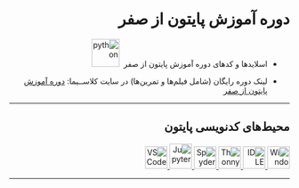 <div dir="rtl" lang="fa">

#   دوره آموزش پایتون از صفر
- <p dir="rtl"> اسلایدها و کدهای دوره آموزش پایتون از صفر  <a target="_blank" href="https://python.org/"><img src="https://upload.wikimedia.org/wikipedia/commons/thumb/0/0a/Python.svg/1200px-Python.svg.png" alt="python" width="50" height="50"/></a> </p>

- <p dir="rtl"> لینک دوره رایگان (شامل فیلم‌ها و تمرین‌ها) در سایت کلاســیما: <a target="_blank" href="https://klassima.ir/courses/python-from-zero/">دوره آموزش پایتون از صفر</a> </p>

<hr class="rounded">

## محیط‌های کدنویسی پایتون

<a target="_blank" href="https://docs.microsoft.com/en-us/windows/terminal/get-started">
  <img src="https://upload.wikimedia.org/wikipedia/commons/0/01/Windows_Terminal_Logo_256x256.png" alt="Windows Terminal" title="Windows Terminal" width="40" height="40"/> </a>
<a target="_blank" href="https://www.python.org/">
  <img src="https://upload.wikimedia.org/wikipedia/commons/thumb/8/82/Text-x-python.svg/72px-Text-x-python.svg.png" alt="IDLE" title="IDLE" width="40" height="40"/> </a>
<a target="_blank" href="https://thonny.org/">
  <img src="https://upload.wikimedia.org/wikipedia/commons/e/e2/Thonny_logo.png" alt="Thonny" title="Thonny" width="40" height="40"/> </a>
<a target="_blank" href="https://www.spyder-ide.org/">
  <img src="https://upload.wikimedia.org/wikipedia/commons/thumb/7/7e/Spyder_logo.svg/800px-Spyder_logo.svg.png" alt="Spyder" title="Spyder" width="40" height="40"> </a>
<a target="_blank" href="https://jupyter.org/">
  <img src="https://upload.wikimedia.org/wikipedia/commons/thumb/3/38/Jupyter_logo.svg/1200px-Jupyter_logo.svg.png" alt="Jupyter" title="Jupyter" width="40" height="45"/>  </a>
<a target="_blank" href="https://code.visualstudio.com/">
  <img src="https://img.icons8.com/color/48/000000/visual-studio-code-2019.png" alt="VS Code" title="VS Code" width="40" height="40"/>  </a>

<hr class="rounded">

</div>
